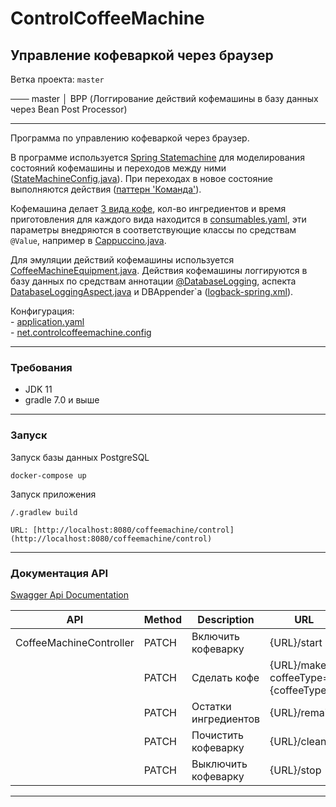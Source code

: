 # ControlCoffeeMachine
Управление кофеваркой через браузер
-----------------------------------

Ветка проекта: `master`

─── master
    │
    BPP (Логгирование действий кофемашины в базу данных через Bean Post Processor)
   

___

Программа по управлению кофеваркой через браузер.

В программе используется [Spring Statemachine](https://docs.spring.io/spring-statemachine/docs/3.0.1/reference/) для 
моделирования состояний кофемашины и переходов между ними 
([StateMachineConfig.java](src/main/java/net/coffeemachine/config/StateMachineConfig.java)).
При переходах в новое состояние выполняются действия 
([паттерн 'Команда'](src/main/java/net/coffeemachine/service/statemachine/commands)).  

Кофемашина делает [3 вида кофе](src/main/java/net/coffeemachine/model/coffee/CoffeeType.java), кол-во ингредиентов и 
время приготовления для каждого вида находится в [consumables.yaml](src/main/resources/consumables.yaml), эти параметры 
внедряются в соответствующие классы по средствам `@Value`, например в [Cappuccino.java](src/main/java/net/coffeemachine/model/coffee/Cappuccino.java).

Для эмуляции действий кофемашины используется [CoffeeMachineEquipment.java](src/main/java/net/coffeemachine/service/CoffeeMachineEquipment.java).
Действия кофемашины логгируются в базу данных по средствам аннотации [@DatabaseLogging](src/main/java/net/coffeemachine/util/aspect/DatabaseLogging.java),
аспекта [DatabaseLoggingAspect.java](src/main/java/net/coffeemachine/util/aspect/DatabaseLoggingAspect.java) и 
DBAppender`а ([logback-spring.xml](src/main/resources/logback-spring.xml)).  

 

Конфигурация:  
    - [application.yaml](src/main/resources/application.yaml)  
    - [net.controlcoffeemachine.config](src/main/java/net/coffeemachine/config)  

---

### Требования

- JDK 11
- gradle 7.0 и выше

---

### Запуск


Запуск базы данных PostgreSQL
```
docker-compose up
```
Запуск приложения
```
/.gradlew build
```

```
URL: [http://localhost:8080/coffeemachine/control](http://localhost:8080/coffeemachine/control)
```
---

### Документация API

[Swagger Api Documentation](http://localhost:8080/coffeemachine/swagger-ui.html)

| API                     | Method | Description            | URL                                   |
|-------------------------|--------|------------------------|---------------------------------------|
| CoffeeMachineController | PATCH  | Включить кофеварку     | {URL}/start                           |
|                         | PATCH  | Сделать кофе           | {URL}/make?coffeeType={coffeeType}    |
|                         | PATCH  | Остатки ингредиентов   | {URL}/remains                         |
|                         | PATCH  | Почистить кофеварку    | {URL}/clean                           |
|                         | PATCH  | Выключить кофеварку    | {URL}/stop                            |

---
